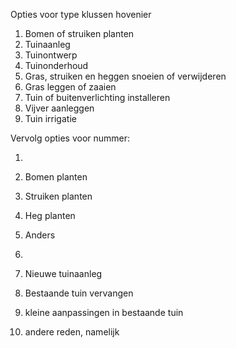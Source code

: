 Opties voor type klussen hovenier 

1. Bomen of struiken planten
2. Tuinaanleg
3. Tuinontwerp
4. Tuinonderhoud
5. Gras, struiken en heggen snoeien of verwijderen
6. Gras leggen of zaaien
7. Tuin of buitenverlichting installeren
8. Vijver aanleggen
9. Tuin irrigatie

Vervolg opties voor nummer:

1. 
1. Bomen planten
2. Struiken planten
3. Heg planten
4. Anders

2. 
1. Nieuwe tuinaanleg
2. Bestaande tuin vervangen
3. kleine aanpassingen in bestaande tuin
4. andere reden, namelijk
